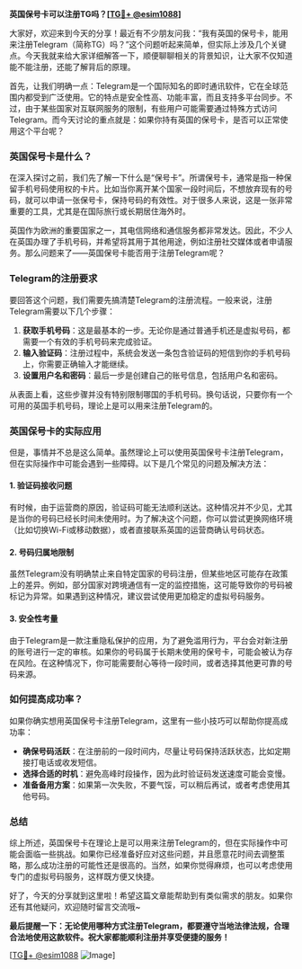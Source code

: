 **英国保号卡可以注册TG吗？[[TG💪+ @esim1088](https://t.me/s/esim1088)]**

大家好，欢迎来到今天的分享！最近有不少朋友问我：“我有英国的保号卡，能用来注册Telegram（简称TG）吗？”这个问题听起来简单，但实际上涉及几个关键点。今天我就来给大家详细解答一下，顺便聊聊相关的背景知识，让大家不仅知道能不能注册，还能了解背后的原理。

首先，让我们明确一点：Telegram是一个国际知名的即时通讯软件，它在全球范围内都受到广泛使用。它的特点是安全性高、功能丰富，而且支持多平台同步。不过，由于某些国家对互联网服务的限制，有些用户可能需要通过特殊方式访问Telegram。而今天讨论的重点就是：如果你持有英国的保号卡，是否可以正常使用这个平台呢？

### 英国保号卡是什么？

在深入探讨之前，我们先了解一下什么是“保号卡”。所谓保号卡，通常是指一种保留手机号码使用权的卡片。比如当你离开某个国家一段时间后，不想放弃现有的号码，就可以申请一张保号卡，保持号码的有效性。对于很多人来说，这是一张非常重要的工具，尤其是在国际旅行或长期居住海外时。

英国作为欧洲的重要国家之一，其电信网络和通信服务都非常发达。因此，不少人在英国办理了手机号码，并希望将其用于其他用途，例如注册社交媒体或者申请服务。那么问题来了——英国保号卡能否用于注册Telegram呢？

### Telegram的注册要求

要回答这个问题，我们需要先搞清楚Telegram的注册流程。一般来说，注册Telegram需要以下几个步骤：

1. **获取手机号码**：这是最基本的一步。无论你是通过普通手机还是虚拟号码，都需要一个有效的手机号码来完成验证。
2. **输入验证码**：注册过程中，系统会发送一条包含验证码的短信到你的手机号码上，你需要正确输入才能继续。
3. **设置用户名和密码**：最后一步是创建自己的账号信息，包括用户名和密码。

从表面上看，这些步骤并没有特别限制哪国的手机号码。换句话说，只要你有一个可用的英国手机号码，理论上是可以用来注册Telegram的。

### 英国保号卡的实际应用

但是，事情并不总是这么简单。虽然理论上可以使用英国保号卡注册Telegram，但在实际操作中可能会遇到一些障碍。以下是几个常见的问题及解决方法：

#### 1. 验证码接收问题
有时候，由于运营商的原因，验证码可能无法顺利送达。这种情况并不少见，尤其是当你的号码已经长时间未使用时。为了解决这个问题，你可以尝试更换网络环境（比如切换Wi-Fi或移动数据），或者直接联系英国的运营商确认号码状态。

#### 2. 号码归属地限制
虽然Telegram没有明确禁止来自特定国家的号码注册，但某些地区可能存在政策上的差异。例如，部分国家对跨境通信有一定的监控措施，这可能导致你的号码被标记为异常。如果遇到这种情况，建议尝试使用更加稳定的虚拟号码服务。

#### 3. 安全性考量
由于Telegram是一款注重隐私保护的应用，为了避免滥用行为，平台会对新注册的账号进行一定的审核。如果你的号码属于长期未使用的保号卡，可能会被认为存在风险。在这种情况下，你可能需要耐心等待一段时间，或者选择其他更可靠的号码来源。

### 如何提高成功率？

如果你确实想用英国保号卡注册Telegram，这里有一些小技巧可以帮助你提高成功率：

- **确保号码活跃**：在注册前的一段时间内，尽量让号码保持活跃状态，比如定期接打电话或收发短信。
- **选择合适的时机**：避免高峰时段操作，因为此时验证码发送速度可能会变慢。
- **准备备用方案**：如果第一次失败，不要气馁，可以稍后再试，或者考虑使用其他号码。

### 总结

综上所述，英国保号卡在理论上是可以用来注册Telegram的，但在实际操作中可能会面临一些挑战。如果你已经准备好应对这些问题，并且愿意花时间去调整策略，那么成功注册的可能性还是很高的。当然，如果你觉得麻烦，也可以考虑使用专门的虚拟号码服务，这样既方便又快捷。

好了，今天的分享就到这里啦！希望这篇文章能帮助到有类似需求的朋友。如果你还有其他疑问，欢迎随时留言交流哦~

**最后提醒一下：无论使用哪种方式注册Telegram，都要遵守当地法律法规，合理合法地使用这款软件。祝大家都能顺利注册并享受便捷的服务！**

[[TG💪+ @esim1088](https://t.me/s/esim1088) ![Image](https://i.postimg.cc/4NQfJmqS/Snipaste-2025-05-13-00-14-12.png)]